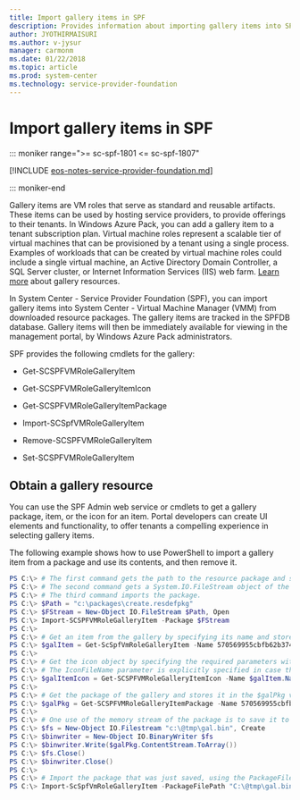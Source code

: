 ```yaml
---
title: Import gallery items in SPF
description: Provides information about importing gallery items into SPF
author: JYOTHIRMAISURI
ms.author: v-jysur
manager: carmonm
ms.date: 01/22/2018
ms.topic: article
ms.prod: system-center
ms.technology: service-provider-foundation
---
```


# Import gallery items in SPF

::: moniker range=">= sc-spf-1801 <= sc-spf-1807"

[!INCLUDE [eos-notes-service-provider-foundation.md](../includes/eos-notes-service-provider-foundation.md)]

::: moniker-end

 Gallery items are VM roles that serve as standard and reusable artifacts. These items can be used by hosting service providers, to provide offerings to their tenants. In Windows Azure Pack, you can add a gallery item to a tenant subscription plan. Virtual machine roles represent a scalable tier of virtual machines that can be provisioned by a tenant using a single process. Examples of workloads that can be created by virtual machine roles could include a single virtual machine, an Active Directory Domain Controller, a SQL Server cluster, or Internet Information Services \(IIS\) web farm.  [Learn more](https://social.technet.microsoft.com/wiki/contents/articles/20194.downloading-and-installing-windows-azure-pack-gallery-resource.aspx) about gallery resources.

In System Center - Service Provider Foundation (SPF), you can import gallery items into System Center - Virtual Machine Manager (VMM) from downloaded resource packages. The gallery items are tracked in the SPFDB database. Gallery items will then be immediately available for viewing in the management portal, by Windows Azure Pack administrators.

SPF provides the following cmdlets for the gallery:  

-   Get\-SCSPFVMRoleGalleryItem  

-   Get\-SCSPFVMRoleGalleryItemIcon  

-   Get\-SCSPFVMRoleGalleryItemPackage  

-   Import\-SCSpfVMRoleGalleryItem  

-   Remove\-SCSPFVMRoleGalleryItem  

-   Set\-SCSPFVMRoleGalleryItem  


## Obtain a gallery resource

You can use the SPF Admin web service or cmdlets to get a gallery package, item, or the icon for an item. Portal developers can create UI elements and functionality, to offer tenants a compelling experience in selecting gallery items.  

The following example shows how to use PowerShell to import a gallery item from a package and use its contents, and then remove it.  

```powershell  
PS C:\> # The first command gets the path to the resource package and stores it in the $Path variable.   
PS C:\> # The second command gets a System.IO.FileStream object of the package.   
PS C:\> # The third command imports the package.  
PS C:\> $Path = "c:\packages\create.resdefpkg"  
PS C:\> $FStream = New-Object IO.FileStream $Path, Open  
PS C:\> Import-SCSPFVMRoleGalleryItem -Package $FStream  
PS C:\>  
PS C:\> # Get an item from the gallery by specifying its name and store it in the $galItem variable.  
PS C:\> $galItem = Get-ScSpfVmRoleGalleryItem -Name 570569955cbfb62b374358b34467020750f65c  
PS C:\>   
PS C:\> # Get the icon object by specifying the required parameters with the variable.   
PS C:\> # The IconFileName parameter is explicitly specified in case the variable has a null value for the icon file name.  
PS C:\> $galItemIcon = Get-SCSPFVMRoleGalleryItemIcon -Name $galItem.Name -Publisher $galItem.Publisher -Version $galItem.Version -IconFilename "contoso.ico"  
PS C:\>  
PS C:\> # Get the package of the gallery and stores it in the $galPkg variable. This cmdlets returns an System.IO.MemoryStream object.  
PS C:\> $galPkg = Get-SCSPFVMRoleGalleryItemPackage -Name 570569955cbfb62b374358b34467020750f65c -Publisher Microsoft -Version 1.0.0.0  
PS C:\>   
PS C:\> # One use of the memory stream of the package is to save it to a file on your computer.  
PS C:\> $fs = New-Object IO.Filestream "c:\@tmp\gal.bin", Create  
PS C:\> $binwriter = New-Object IO.BinaryWriter $fs  
PS C:\> $binwriter.Write($galPkg.ContentStream.ToArray())  
PS C:\> $fs.Close()  
PS C:\> $binwriter.Close()  
PS C:\>  
PS C:\> # Import the package that was just saved, using the PackageFilePath parameter.  
PS C:\> Import-ScSpfVmRoleGalleryItem -PackageFilePath "C:\@tmp\gal.bin"  

```  
